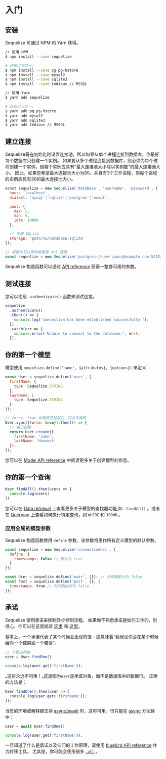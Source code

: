 # 入门

## 安装

Sequelize 可通过 NPM 和 Yarn 获得。

```bash
// 使用 NPM
$ npm install --save sequelize

# 还有以下之一:
$ npm install --save pg pg-hstore
$ npm install --save mysql2
$ npm install --save sqlite3
$ npm install --save tedious // MSSQL

// 使用 Yarn
$ yarn add sequelize

# 还有以下之一:
$ yarn add pg pg-hstore
$ yarn add mysql2
$ yarn add sqlite3
$ yarn add tedious // MSSQL
```

## 建立连接

Sequelize将在初始化时设置连接池，所以如果从单个进程连接到数据库，你最好每个数据库只创建一个实例。 如果要从多个进程连接到数据库，则必须为每个进程创建一个实例，但每个实例应具有“最大连接池大小除以实例数”的最大连接池大小。 因此，如果您希望最大连接池大小为90，并且有3个工作进程，则每个进程的实例应具有30的最大连接池大小。

```js
const sequelize = new Sequelize('database', 'username', 'password', {
  host: 'localhost',
  dialect: 'mysql'|'sqlite'|'postgres'|'mssql',

  pool: {
    max: 5,
    min: 0,
    idle: 10000
  },

  // 仅限 SQLite
  storage: 'path/to/database.sqlite'
});

// 或者你可以简单地使用 uri 连接
const sequelize = new Sequelize('postgres://user:pass@example.com:5432/dbname');
```

Sequelize 构造函数可以通过 [API reference](/class/lib/sequelize.js~Sequelize.html) 获得一整套可用的参数。

## 测试连接

您可以使用  `.authenticate()` 函数来测试连接。

```js
sequelize
  .authenticate()
  .then(() => {
    console.log('Connection has been established successfully.');
  })
  .catch(err => {
    console.error('Unable to connect to the database:', err);
  });
```

## 你的第一个模型

模型使用 `sequelize.define('name', {attributes}, {options})` 来定义.

```js
const User = sequelize.define('user', {
  firstName: {
    type: Sequelize.STRING
  },
  lastName: {
    type: Sequelize.STRING
  }
});

// force: true 如果表已经存在，将会丢弃表
User.sync({force: true}).then(() => {
  // 表已创建
  return User.create({
    firstName: 'John',
    lastName: 'Hancock'
  });
});
```

您可以在 [Model API reference](/class/lib/model.js~Model.html) 中阅读更多关于创建模型的信息。

## 你的第一个查询

```js
User.findAll().then(users => {
  console.log(users)
})
```

您可以在  [Data retrieval](/manual/tutorial/models-usage.html#data-retrieval-finders)  上查看更多关于模型的查找器功能,如 `.findAll()` 。或者在 [Querying](/manual/tutorial/querying.html) 上查看如何执行特定查询，如 `WHERE` 和 `JSONB` 。

### 应用全局的模型参数

Sequelize 构造函数使用 `define` 参数，该参数将用作所有定义模型的默认参数。

```js
const sequelize = new Sequelize('connectionUri', {
  define: {
    timestamps: false // 默认为 true
  }
});

const User = sequelize.define('user', {}); // 时间戳默认为 false
const Post = sequelize.define('post', {}, {
  timestamps: true // 时间戳此时为 false
});
```

## 承诺

Sequelize 使用承诺来控制异步控制流程。 如果你不熟悉承诺是如何工作的，别担心，你可以在这里阅读  [这里](https://github.com/wbinnssmith/awesome-promises) 和 [这里](http://bluebirdjs.com/docs/why-promises.html)。

基本上，一个承诺代表了某个时候会出现的值 - 这意味着“我保证你会在某个时候给你一个结果或一个错误”。 

```js
// 不要这样做
user = User.findOne()

console.log(user.get('firstName'));
```

_这将永远不可用！_这是因为`user`是承诺对象，而不是数据库中的数据行。 正确的方法是：

```js
User.findOne().then(user => {
  console.log(user.get('firstName'));
});
```

当您的环境或解释器支持 [async/await](https://developer.mozilla.org/en-US/docs/Web/JavaScript/Reference/Operators/await) 时，这将可用，但只能在  [async](https://developer.mozilla.org/en-US/docs/Web/JavaScript/Reference/Statements/async_function)  方法体中：

```js
user = await User.findOne()

console.log(user.get('firstName'));
```

一旦知道了什么是承诺以及它们的工作原理，请使用 [bluebird API reference](http://bluebirdjs.com/docs/api-reference.html) 作为转移工具。 尤其是，你可能会使用很多 [`.all`](http://bluebirdjs.com/docs/api/promise.all.html) 。
